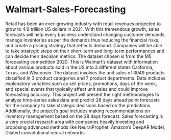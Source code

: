 # Walmart-Sales-Forecasting

Retail has been an ever-growing industry with retail revenues projected to grow to 4.9 trillion US dollars in 2021. With this tremendous growth, sales forecasts will help every business understand changing customer demands, manage inventories as per the demands thus reducing the financial risks, and create a pricing strategy that reflects demand. Companies will be able to take strategic steps on their short-term and long-term performances and can decide their decision metrics. The dataset chosen is from the M5 forecasting competition 2020. This is Walmart’s dataset with information about various products sold in the US into 3 different states California, Texas, and Wisconsin. The dataset involves the unit sales of 3049 products classified in 3 product categories and 7 product departments. Data includes explanatory variables such as sell prices, promotions, days of the week, and special events that typically affect unit sales and could improve forecasting accuracy. This project will present the right methodologies to analyze time-series sales data and predict 28 days ahead point forecasts for the company to take strategic decisions based on the predictions. Additionally, the project’s goal includes making recommendations on inventory management based on the 28 days forecast. Sales forecasting is a very crucial research area with companies heavily investing and proposing advanced methods like NeuralProphet, Amazon’s DeepAR Model, Dilated convolutional neural networks. 

